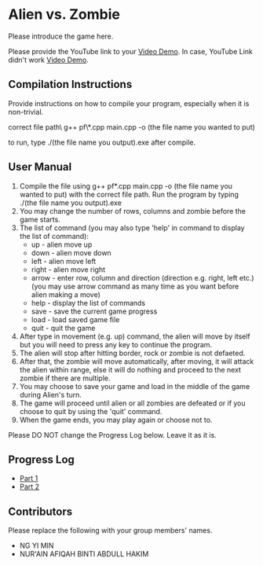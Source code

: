 # Alien vs. Zombie

Please introduce the game here.

Please provide the YouTube link to your [Video Demo](https://youtu.be/3T3SBSuZ8dY). In case, YouTube Link didn't work [Video Demo](https://drive.google.com/file/d/1VncW5Z478YGflhY2Sz4srO4usqN6uQCz/view?usp=share_link).

## Compilation Instructions

Provide instructions on how to compile your program, especially when it is non-trivial.

correct file path\ g++ pf\\*.cpp main.cpp -o (the file name you wanted to put)

to run, type  ./(the file name you output).exe  after compile.

## User Manual

1. Compile the file using g++ pf\*.cpp main.cpp -o (the file name you wanted to put) with the correct file path. Run the program by typing ./(the file name you output).exe
2. You may change the number of rows, columns and zombie before the game starts.
3. The list of command (you may also type 'help' in command to display the list of command):
    - up    - alien move up
    - down  - alien move down
    - left  - alien move left
    - right - alien move right
    - arrow - enter row, column and direction (direction e.g. right, left etc.) (you may use arrow command as many time as you want before alien making a move)
    - help  - display the list of commands
    - save  - save the current game progress
    - load  - load saved game file
    - quit  - quit the game
4. After type in movement (e.g. up) command, the alien will move by itself but you will need to press any key to continue the program.     
5. The alien will stop after hitting border, rock or zombie is not defaeted.
6. After that, the zombie will move automatically, after moving, it will attack the alien within range, else it will do nothing and proceed to the next zombie if there are multiple.
7. You may choose to save your game and load in the middle of the game during Alien's turn. 
8. The game will proceed until alien or all zombies are defeated or if you choose to quit by using the 'quit' command.
9. When the game ends, you may play again or choose not to.

Please DO NOT change the Progress Log below. Leave it as it is.

## Progress Log

- [Part 1](PART1.md)
- [Part 2](PART2.md)

## Contributors

Please replace the following with your group members' names. 

- NG YI MIN
- NUR'AIN AFIQAH BINTI ABDULL HAKIM



